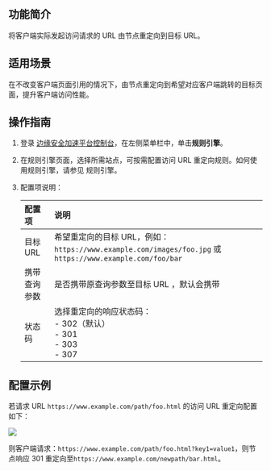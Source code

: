 ## 功能简介

将客户端实际发起访问请求的 URL 由节点重定向到目标 URL。

## 适用场景

在不改变客户端页面引用的情况下，由节点重定向到希望对应客户端跳转的目标页面，提升客户端访问性能。

## 操作指南

1. 登录 [边缘安全加速平台控制台](https://console.cloud.tencent.com/edgeone)，在左侧菜单栏中，单击**规则引擎**。

2. 在规则引擎页面，选择所需站点，可按需配置访问 URL 重定向规则。如何使用规则引擎，请参见 规则引擎。

3. 配置项说明：

   | 配置项       | 说明                                                         |
   | :----------- | :----------------------------------------------------------- |
   | 目标 URL     | 希望重定向的目标 URL，例如：`https://www.example.com/images/foo.jpg` 或 `https://www.example.com/foo/bar` |
   | 携带查询参数 | 是否携带原查询参数至目标 URL ，默认会携带                    |
   | 状态码       | 选择重定向的响应状态码：<br>- 302（默认）<br/>- 301<br/>- 303<br/>- 307 |

## 配置示例

若请求 URL `https://www.example.com/path/foo.html` 的访问 URL 重定向配置如下：

![](https://qcloudimg.tencent-cloud.cn/raw/f6fc8e8bdfc23f2e945bd060f759ba9a.png)

则客户端请求：`https://www.example.com/path/foo.html?key1=value1`，则节点响应 301 重定向至`https://www.example.com/newpath/bar.html`。
